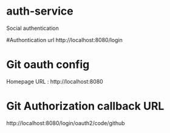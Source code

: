 # auth-service
Social authentication 

#Authontication url
http://localhost:8080/login

# Git oauth config
Homepage URL : http://localhost:8080

# Git Authorization callback URL
http://localhost:8080/login/oauth2/code/github

